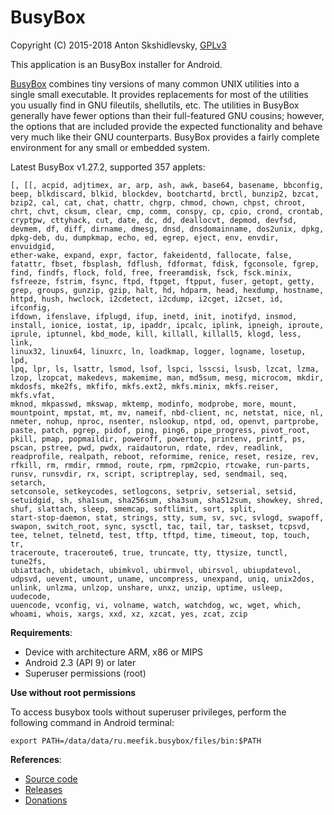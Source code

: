 # BusyBox

Copyright (C) 2015-2018 Anton Skshidlevsky, [GPLv3](http://opensource.org/licenses/gpl-3.0.html)

This application is an BusyBox installer for Android.

[BusyBox](http://busybox.net) combines tiny versions of many common UNIX utilities into a single small executable. It provides replacements for most of the utilities you usually find in GNU fileutils, shellutils, etc. The utilities in BusyBox generally have fewer options than their full-featured GNU cousins; however, the options that are included provide the expected functionality and behave very much like their GNU counterparts. BusyBox provides a fairly complete environment for any small or embedded system.

Latest BusyBox v1.27.2, supported 357 applets:

	[, [[, acpid, adjtimex, ar, arp, ash, awk, base64, basename, bbconfig,
	beep, blkdiscard, blkid, blockdev, bootchartd, brctl, bunzip2, bzcat,
	bzip2, cal, cat, chat, chattr, chgrp, chmod, chown, chpst, chroot,
	chrt, chvt, cksum, clear, cmp, comm, conspy, cp, cpio, crond, crontab,
	cryptpw, cttyhack, cut, date, dc, dd, deallocvt, depmod, devfsd,
	devmem, df, diff, dirname, dmesg, dnsd, dnsdomainname, dos2unix, dpkg,
	dpkg-deb, du, dumpkmap, echo, ed, egrep, eject, env, envdir, envuidgid,
	ether-wake, expand, expr, factor, fakeidentd, fallocate, false,
	fatattr, fbset, fbsplash, fdflush, fdformat, fdisk, fgconsole, fgrep,
	find, findfs, flock, fold, free, freeramdisk, fsck, fsck.minix,
	fsfreeze, fstrim, fsync, ftpd, ftpget, ftpput, fuser, getopt, getty,
	grep, groups, gunzip, gzip, halt, hd, hdparm, head, hexdump, hostname,
	httpd, hush, hwclock, i2cdetect, i2cdump, i2cget, i2cset, id, ifconfig,
	ifdown, ifenslave, ifplugd, ifup, inetd, init, inotifyd, insmod,
	install, ionice, iostat, ip, ipaddr, ipcalc, iplink, ipneigh, iproute,
	iprule, iptunnel, kbd_mode, kill, killall, killall5, klogd, less, link,
	linux32, linux64, linuxrc, ln, loadkmap, logger, logname, losetup, lpd,
	lpq, lpr, ls, lsattr, lsmod, lsof, lspci, lsscsi, lsusb, lzcat, lzma,
	lzop, lzopcat, makedevs, makemime, man, md5sum, mesg, microcom, mkdir,
	mkdosfs, mke2fs, mkfifo, mkfs.ext2, mkfs.minix, mkfs.reiser, mkfs.vfat,
	mknod, mkpasswd, mkswap, mktemp, modinfo, modprobe, more, mount,
	mountpoint, mpstat, mt, mv, nameif, nbd-client, nc, netstat, nice, nl,
	nmeter, nohup, nproc, nsenter, nslookup, ntpd, od, openvt, partprobe,
	paste, patch, pgrep, pidof, ping, ping6, pipe_progress, pivot_root,
	pkill, pmap, popmaildir, poweroff, powertop, printenv, printf, ps,
	pscan, pstree, pwd, pwdx, raidautorun, rdate, rdev, readlink,
	readprofile, realpath, reboot, reformime, renice, reset, resize, rev,
	rfkill, rm, rmdir, rmmod, route, rpm, rpm2cpio, rtcwake, run-parts,
	runsv, runsvdir, rx, script, scriptreplay, sed, sendmail, seq, setarch,
	setconsole, setkeycodes, setlogcons, setpriv, setserial, setsid,
	setuidgid, sh, sha1sum, sha256sum, sha3sum, sha512sum, showkey, shred,
	shuf, slattach, sleep, smemcap, softlimit, sort, split,
	start-stop-daemon, stat, strings, stty, sum, sv, svc, svlogd, swapoff,
	swapon, switch_root, sync, sysctl, tac, tail, tar, taskset, tcpsvd,
	tee, telnet, telnetd, test, tftp, tftpd, time, timeout, top, touch, tr,
	traceroute, traceroute6, true, truncate, tty, ttysize, tunctl, tune2fs,
	ubiattach, ubidetach, ubimkvol, ubirmvol, ubirsvol, ubiupdatevol,
	udpsvd, uevent, umount, uname, uncompress, unexpand, uniq, unix2dos,
	unlink, unlzma, unlzop, unshare, unxz, unzip, uptime, usleep, uudecode,
	uuencode, vconfig, vi, volname, watch, watchdog, wc, wget, which,
	whoami, whois, xargs, xxd, xz, xzcat, yes, zcat, zcip

**Requirements**:

* Device with architecture ARM, x86 or MIPS
* Android 2.3 (API 9) or later
* Superuser permissions (root)

**Use without root permissions**

To access busybox tools without superuser privileges, perform the following command in Android terminal:

    export PATH=/data/data/ru.meefik.busybox/files/bin:$PATH

**References**:

* [Source code](https://github.com/meefik/busybox)
* [Releases](https://github.com/meefik/busybox/releases)
* [Donations](http://meefik.github.io/donate/)
